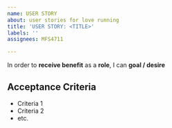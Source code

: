 ```yaml
---
name: USER STORY
about: user stories for love running
title: 'USER STORY: <TITLE>'
labels: ''
assignees: MFS4711

---
```


In order to **receive benefit** as a **role**, I can **goal / desire**

## Acceptance Criteria
* Criteria 1
* Criteria 2
* etc.
